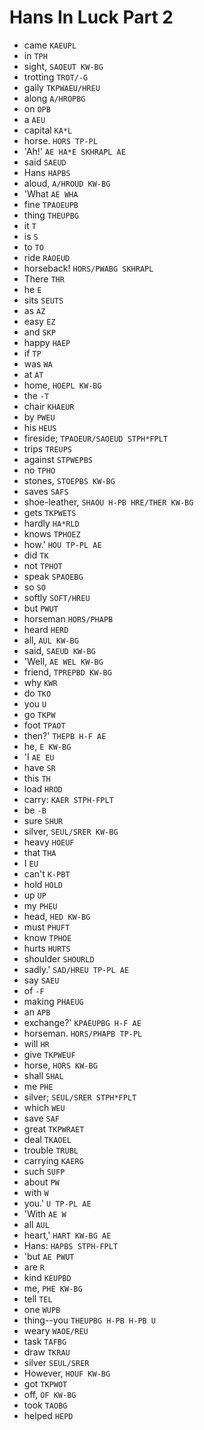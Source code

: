 # Hans In Luck Part 2

* came `KAEUPL`
* in `TPH`
* sight, `SAOEUT KW-BG`
* trotting `TROT/-G`
* gaily `TKPWAEU/HREU`
* along `A/HROPBG`
* on `OPB`
* a `AEU`
* capital `KA*L`
* horse. `HORS TP-PL`
* 'Ah!' `AE HA*E SKHRAPL AE`
* said `SAEUD`
* Hans `HAPBS`
* aloud, `A/HROUD KW-BG`
* 'What `AE WHA`
* fine `TPAOEUPB`
* thing `THEUPBG`
* it `T`
* is `S`
* to `TO`
* ride `RAOEUD`
* horseback! `HORS/PWABG SKHRAPL`
* There `THR`
* he `E`
* sits `SEUTS`
* as `AZ`
* easy `EZ`
* and `SKP`
* happy `HAEP`
* if `TP`
* was `WA`
* at `AT`
* home, `HOEPL KW-BG`
* the `-T`
* chair `KHAEUR`
* by `PWEU`
* his `HEUS`
* fireside; `TPAOEUR/SAOEUD STPH*FPLT`
* trips `TREUPS`
* against `STPWEPBS`
* no `TPHO`
* stones, `STOEPBS KW-BG`
* saves `SAFS`
* shoe-leather, `SHAOU H-PB HRE/THER KW-BG`
* gets `TKPWETS`
* hardly `HA*RLD`
* knows `TPHOEZ`
* how.' `HOU TP-PL AE`
* did `TK`
* not `TPHOT`
* speak `SPAOEBG`
* so `SO`
* softly `SOFT/HREU`
* but `PWUT`
* horseman `HORS/PHAPB`
* heard `HERD`
* all, `AUL KW-BG`
* said, `SAEUD KW-BG`
* 'Well, `AE WEL KW-BG`
* friend, `TPREPBD KW-BG`
* why `KWR`
* do `TKO`
* you `U`
* go `TKPW`
* foot `TPAOT`
* then?' `THEPB H-F AE`
* he, `E KW-BG`
* 'I `AE EU`
* have `SR`
* this `TH`
* load `HROD`
* carry: `KAER STPH-FPLT`
* be `-B`
* sure `SHUR`
* silver, `SEUL/SRER KW-BG`
* heavy `HOEUF`
* that `THA`
* I `EU`
* can't `K-PBT`
* hold `HOLD`
* up `UP`
* my `PHEU`
* head, `HED KW-BG`
* must `PHUFT`
* know `TPHOE`
* hurts `HURTS`
* shoulder `SHOURLD`
* sadly.' `SAD/HREU TP-PL AE`
* say `SAEU`
* of `-F`
* making `PHAEUG`
* an `APB`
* exchange?' `KPAEUPBG H-F AE`
* horseman. `HORS/PHAPB TP-PL`
* will `HR`
* give `TKPWEUF`
* horse, `HORS KW-BG`
* shall `SHAL`
* me `PHE`
* silver; `SEUL/SRER STPH*FPLT`
* which `WEU`
* save `SAF`
* great `TKPWRAET`
* deal `TKAOEL`
* trouble `TRUBL`
* carrying `KAERG`
* such `SUFP`
* about `PW`
* with `W`
* you.' `U TP-PL AE`
* 'With `AE W`
* all `AUL`
* heart,' `HART KW-BG AE`
* Hans: `HAPBS STPH-FPLT`
* 'but `AE PWUT`
* are `R`
* kind `KEUPBD`
* me, `PHE KW-BG`
* tell `TEL`
* one `WUPB`
* thing--you `THEUPBG H-PB H-PB U`
* weary `WAOE/REU`
* task `TAFBG`
* draw `TKRAU`
* silver `SEUL/SRER`
* However, `HOUF KW-BG`
* got `TKPWOT`
* off, `OF KW-BG`
* took `TAOBG`
* helped `HEPD`
